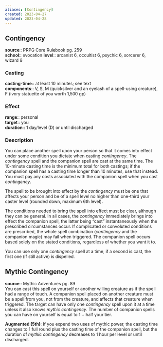 ```yaml
---
aliases: [Contingency]
created: 2023-04-27
updated: 2023-04-28
---
```


## Contingency

**source**:: PRPG Core Rulebook pg. 259  
**school**:: evocation
**level**:: arcanist 6, occultist 6, psychic 6, sorcerer 6, wizard 6

### Casting

**casting-time**:: at least 10 minutes; see text  
**components**:: V, S, M (quicksilver and an eyelash of a spell-using creature), F (ivory statuette of you worth 1,500 gp)

### Effect

**range**:: personal  
**target**:: you  
**duration**:: 1 day/level (D) or until discharged

### Description

You can place another spell upon your person so that it comes into effect under some condition you dictate when casting *contingency*. The *contingency* spell and the companion spell are cast at the same time. The 10-minute casting time is the minimum total for both castings; if the companion spell has a casting time longer than 10 minutes, use that instead. You must pay any costs associated with the companion spell when you cast *contingency*.  
  
The spell to be brought into effect by the *contingency* must be one that affects your person and be of a spell level no higher than one-third your caster level (rounded down, maximum 6th level).  
  
The conditions needed to bring the spell into effect must be clear, although they can be general. In all cases, the *contingency* immediately brings into effect the companion spell, the latter being “cast” instantaneously when the prescribed circumstances occur. If complicated or convoluted conditions are prescribed, the whole spell combination (*contingency* and the companion magic) may fail when triggered. The companion spell occurs based solely on the stated conditions, regardless of whether you want it to.  
  
You can use only one *contingency* spell at a time; if a second is cast, the first one (if still active) is dispelled.

## Mythic Contingency

**source**:: Mythic Adventures pg. 89  
You can cast this spell on yourself or another willing creature as if the spell had a range of touch. A companion spell placed on another creature must be a spell from you, not from the creature, and affects that creature when triggered. The target can have only one *contingency* spell upon it at a time unless it also knows *mythic contingency*. The number of companion spells you can have on yourself is equal to 1 + half your tier.  
  
**Augmented (5th)**: If you expend two uses of mythic power, the casting time changes to 1 full round plus the casting time of the companion spell, but the duration of *mythic contingency* decreases to 1 hour per level or until discharged.

